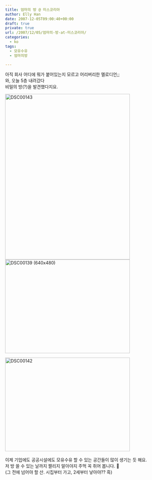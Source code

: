 ```yaml
---
title: 엄마의 방 @ 미스코리아
author: Elly Han
date: 2007-12-05T09:00:40+00:00
draft: true
private: true
url: /2007/12/05/엄마의-방-at-미스코리아/
categories:
  - ko
tags:
  - 모유수유
  - 엄마의방

---
```

아직 회사 어디에 뭐가 붙어있는지 모르고 어리버리한 멜로디언;;  
와, 오늘 5층 내려갔다  
비밀의 방(?)을 발견했다지요.

  


<IMG style="border-width:0;" height="537" alt="DSC00143" src="http://cfs4.tistory.com/upload_control/download.blog?fhandle=YmxvZzEyMzI3NEBmczQudGlzdG9yeS5jb206L2F0dGFjaC8wLzAxMDAwMDAwMDAwMS5qcGc=&tt_attachpath=/blog/123274/attach/ek010000000001.jpg" width="404" border="0" /> 

  


<IMG style="border-width:0;" height="304" alt="DSC00139 (640x480)" src="http://cfs6.tistory.com/upload_control/download.blog?fhandle=YmxvZzEyMzI3NEBmczYudGlzdG9yeS5jb206L2F0dGFjaC8wLzAxMDAwMDAwMDAwMS5qcGc=&tt_attachpath=/blog/123274/attach/gk010000000001.jpg" width="404" border="0" /> 

  


<IMG style="border-width:0;" height="304" alt="DSC00142" src="http://cfs6.tistory.com/upload_control/download.blog?fhandle=YmxvZzEyMzI3NEBmczYudGlzdG9yeS5jb206L2F0dGFjaC8wLzAxMDAwMDAwMDAwMi5qcGc=&tt_attachpath=/blog/123274/attach/gk010000000002.jpg" width="404" border="0" /> &nbsp;

  


이제 기업에도 공공시설에도 모유수유 할 수 있는 공간들이 많이 생기는 듯 해요.  
저 방 쓸 수 있는 날까지 짤리지 말아야지 주먹 꼭 쥐어 봅니다. 🙂  
(그 전에 넘어야 할 산. 시집부터 가고, 2세부터 낳아야?? 흑)